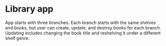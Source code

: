 Library app
===========

App starts with three branches. Each branch starts with the same shelves and books, but user can create, update, and destroy books for each branch. Updating includes changing the book title and reshelving it under a different shelf genre.
